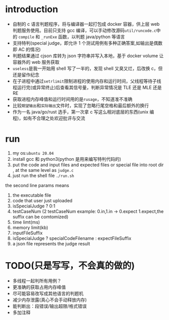 # introduction

- 自制的 c 语言判题程序，将与编译器一起打包成 docker 容器，供上层 web 判题服务使用。目前只支持 gcc 编译，可以手动修改源码`util/runcode.c`中的 `compile` 和 `_runExe` 函数，以判题 java/python 等语言
- 支持特判(special judge，即允许 1 个测试用例有多种正确答案,如输出是偶数即 AC 的情况)
- 判题结果通过 cjson 库转为 json 字符串并写入本地，基于 docker volume 让容器外的 web 服务获取
- `useless`是我一开始用 shell 写了一半的，发现 shell 又臭又烂，后改换 c，但还是留作纪念
- 在子进程中通过`setrlimit`限制进程的使用内存和运行时间，父线程等待子线程运行完(或异常终止)后查看其信号量，判断异常情况是 TLE 还是 MLE 还是 RE
- 获取进程内存峰值和运行时间用的是`rusage`，不知道准不准确
- 比较`期望输出`和`实际输出`文件时，实现了忽略行尾空格和最后额外的换行
- 作为一名 java/go/rust 选手，第一次拿 c 写这么相对底层的东西(unix 编程)，如有不合理之处欢迎批评与交流

# run

1. my os:`ubuntu 20.04`
2. install gcc 和 python3(python 是用来编写特判代码的)
3. put the code and input files and expected files or special file into root dir , at the same level as `judge.c`
4. just run the shell file `./run.sh`

the second line params means

1. the executable file
2. code that user just uploaded
3. isSpecialJudge ? 0:1
4. testCaseNum (2 testCaseNum example: 0.in,1.in -> 0.expect 1.expect,the suffix can be comtomized)
5. time limt(ms)
6. memory limit(kb)
7. inputFileSuffix
8. isSpecialJudge ? specialCodeFilename : expectFileSuffix
9. a json file represents the judge result

# TODO(只是写写，不会真的做的)

- 多线程一起判所有用例？
- 更准确的获取占用内存峰值
- 尽可能容易改写成其他语言的判题机
- 减少内存泄露(真心不会手动释放内存)
- 能判断出：段错误/输出超限/格式错误
- 多加注释
